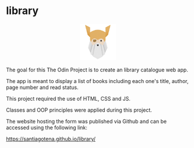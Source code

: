# library

<p align="center">
<img src="https://github.com/santiagotena/assets/blob/master/logos/TOP%20logo.png?raw=true" alt="The Odin Project Logo" width="100" height="100">
</p>

The goal for this The Odin Project is to create an library catalogue web app.

The app is meant to display a list of books including each one's title, author, page number and read status.

This project required the use of HTML, CSS and JS.

Classes and OOP principles were applied during this project.

The website hosting the form was published via Github and can be accessed using the following link:

https://santiagotena.github.io/library/
